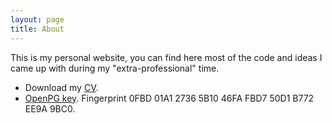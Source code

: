 ```yaml
---
layout: page
title: About
---
```


This is my personal website, you can find here most of the code and ideas I came 
up with during my "extra-professional" time.


* Download my [CV](cv.pdf).
* [OpenPG key](http://keys.gnupg.net/pks/lookup?op=get&search=0x50D1B772EE9A9BC0). Fingerprint 0FBD 01A1 2736 5B10 46FA  FBD7 50D1 B772 EE9A 9BC0.
